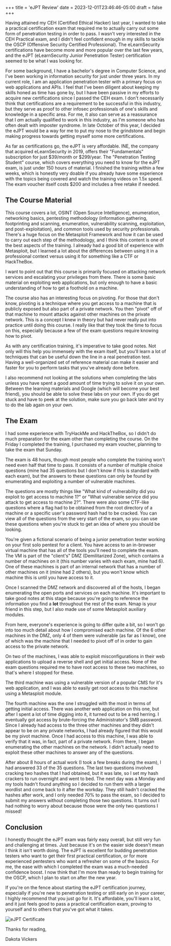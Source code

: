 +++
title = 'eJPT Review'
date = 2023-12-01T23:46:46-05:00
draft = false
+++

Having attained my CEH (Certified Ethical Hacker) last year, I wanted to take a practical certification exam that required me to actually carry out some form of penetration testing in order to pass. I wasn't very interested in the CEH Practical exam, and I didn't feel confident enough in my skills to tackle the OSCP (Offensive Security Certified Professional). The eLearnSecurity certifications have become more and more popular over the last few years, and the eJPT (eLearnSecurity Junior Penetration Tester) certification seemed to be what I was looking for.

For some background, I have a bachelor's degree in Computer Science, and I've been working in information security for just under three years. In my current role, I am an application penetration tester with a primary focus on web applications and APIs. I feel that I've been diligent about keeping my skills honed as time has gone by, but I have been passive in my efforts to acquire new certifications since I passed the CEH exam. I don't necessarily think that certifications are a requirement to be successful in this industry, but they serve as proof to other infosec professionals of one's skills and knowledge in a specific area. For me, it also can serve as a reassurance that I *am* actually qualified to work in this industry, as I'm someone who has often dealt with imposter syndrome. In late October of this year, I decided the eJPT would be a way for me to put my nose to the grindstone and begin making progress towards getting myself some more certifications.

As far as certifications go, the eJPT is very affordable. INE, the company that acquired eLearnSecurity in 2019, offers their "Fundamentals" subscription for just $39/month or $299/year. The "Penetration Testing Student" course, which covers everything you need to know for the eJPT exam, is just under 150 hours of material. I finished the training within a few weeks, which is honestly very doable if you already have some experience with the topics being covered and watch the training videos on 1.5x speed. The exam voucher itself costs $200 and includes a free retake if needed.

## The Course Material

This course covers a lot, OSINT (Open Source Intelligence), enumeration, networking basics, pentesting methodology (information gathering, footprinting and scanning, enumeration, vulnerability scanning, exploitation, and post-exploitation), and common tools used by security professionals. There's a huge focus on the Metasploit Framework and how it can be used to carry out each step of the methodology, and I think this content is one of the best aspects of the training. I already had a good bit of experience with Metasploit, but I learned a lot about the differences between using it in a professional context versus using it for something like a CTF or HackTheBox.

I want to point out that this course is primarily focused on attacking network services and escalating your privileges from there. There is some basic material on exploiting web applications, but only enough to have a basic understanding of how to get a foothold on a machine. 

The course also has an interesting focus on pivoting. For those that don't know, pivoting is a technique where you get access to a machine that is publicly exposed but also part of a private network. You then "pivot" off of that machine to mount attacks against other machines on the private network. This is a concept I knew in theory but had never really put into practice until doing this course. I really like that they took the time to focus on this, especially because a few of the exam questions require knowing how to pivot.

As with any certification training, it's imperative to take good notes. Not only will this help you immensely with the exam itself, but you'll learn a lot of techniques that can be useful down the line in a real penetration test. Having a well-organized set of reference material can make it easier and faster for you to perform tasks that you've already done before.

I also recommend not looking at the solutions when completing the labs unless you have spent a good amount of time trying to solve it on your own. Between the learning materials and Google (which will become your best friend), you should be able to solve these labs on your own. If you do get stuck and have to peek at the solution, make sure you go back later and try to do the lab again on your own.

## The Exam

I had some experience with TryHackMe and HackTheBox, so I didn't do much preparation for the exam other than completing the course. On the Friday I completed the training, I purchased my exam voucher, planning to take the exam that Sunday.

The exam is 48 hours, though most people who complete the training won't need even half that time to pass. It consists of a number of multiple choice questions (mine had 35 questions but I don't know if this is standard with each exam), but the answers to these questions can only be found by enumerating and exploiting a number of vulnerable machines. 

The questions are mostly things like "What kind of vulnerability did you exploit to get access to machine 1?" or "What vulnerable service did you attack to get access to machine 2?". There were also some CTF-like questions where a flag had to be obtained from the root directory of a machine or a specific user's password hash had to be cracked. You can view all of the questions from the very start of the exam, so you can use these questions when you're stuck to get an idea of where you should be looking.

You're given a fictional scenario of being a junior penetration tester working on your first solo pentest for a client. You have access to an in-browser virtual machine that has all of the tools you'll need to complete the exam. The VM is part of the "client's" DMZ (Demilitarized Zone), which contains a number of machines on it (this number varies with each exam, mine had 6). One of these machines is part of an internal network that has a number of other machines on it (mine had 2 others), but you won't know which machine this is until you have access to it.

Once I scanned the DMZ network and discovered all of the hosts, I began enumerating the open ports and services on each machine. It's important to take good notes at this stage because you're going to reference the information you find a **lot** throughout the rest of the exam. Nmap is your friend in this step, but I also made use of some Metasploit auxiliary modules.

From here, everyone's experience is going to differ quite a bit, so I won't go into too much detail about how I compromised each machine. Of the 6 other machines in the DMZ, only 4 of them were vulnerable (as far as I know), one of which was the machine that I needed to pivot off of in order to gain access to the private network.

On two of the machines, I was able to exploit misconfigurations in their web applications to upload a reverse shell and get initial access. None of the exam questions required me to have root access to these two machines, so that's where I stopped for these.

The third machine was using a vulnerable version of a popular CMS for it's web application, and I was able to easily get root access to this machine using a Metasploit module.

The fourth machine was the one I struggled with the most in terms of getting initial access. There was another web application on this one, but after I spent a lot of time digging into it, it turned out to be a red herring. I eventually got access by brute-forcing the Administrator's SMB password. Since I already had access to the three other machines and they didn't appear to be on any private networks, I had already figured that this would be my pivot machine. Once I had access to this machine, I was able to verify that it was, in fact, part of a private network. From there, I began enumerating the other machines on the network. I didn't actually need to exploit these other machines to answer any of the questions.

After about 8 hours of actual work (I took a few breaks during the exam), I had answered 33 of the 35 questions. The last two questions involved cracking two hashes that I had obtained, but it was late, so I set my hash crackers to run overnight and went to bed. The next day was a Monday and my tools hadn't found anything so I decided to run them with a larger wordlist and come back to it after the workday. They still hadn't cracked the hashes after work, and I only needed 70% to pass the exam, so I decided to submit my answers without completing those two questions. It turns out I had nothing to worry about because those were the only two questions I missed!

## Conclusion

I honestly thought the eJPT exam was fairly easy overall, but still very fun and challenging at times. Just because it's on the easier side doesn't mean I think it isn't worth doing. The eJPT is excellent for budding penetration testers who want to get their first practical certification, or for more experienced pentesters who want a refresher on some of the basics. For me, the ease with which I completed the exam was a much-needed confidence boost. I now think that I'm more than ready to begin training for the OSCP, which I plan to start on after the new year.

If you're on the fence about starting the eJPT certification journey, especially if you're new to penetration testing or still early on in your career, I highly recommend that you just go for it. It's affordable, you'll learn a lot, and it just feels good to pass a practical certification exam, proving to yourself and to others that you've got what it takes.

![eJPT Certificate](/images/ejpt.PNG)

Thanks for reading,

Dakota Vickers